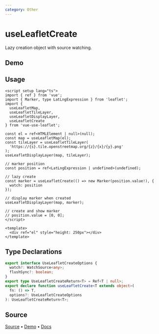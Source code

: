 ```yaml
---
category: Other
---
```


# useLeafletCreate

Lazy creation object with source watching.



## Demo

<ClientOnly>
  <Demo name="useLeafletCreate" source-url="https://github.com/nikolaynau/vue-use-leaflet/blob/master/src/useLeafletCreate/demo.vue" />
</ClientOnly>

## Usage

```vue
<script setup lang="ts">
import { ref } from 'vue';
import { Marker, type LatLngExpression } from 'leaflet';
import {
  useLeafletMap,
  useLeafletTileLayer,
  useLeafletDisplayLayer,
  useLeafletCreate
} from 'vue-use-leaflet';

const el = ref<HTMLElement | null>(null);
const map = useLeafletMap(el);
const tileLayer = useLeafletTileLayer(
  'https://{s}.tile.openstreetmap.org/{z}/{x}/{y}.png'
);
useLeafletDisplayLayer(map, tileLayer);

// marker position
const position = ref<LatLngExpression | undefined>(undefined);

// lazy create
const marker = useLeafletCreate(() => new Marker(position.value!), {
  watch: position
});

// display marker when created
useLeafletDisplayLayer(map, marker);

// create and show marker
// position.value = [0, 0];
</script>

<template>
  <div ref="el" style="height: 250px"></div>
</template>
```

## Type Declarations

```ts
export interface UseLeafletCreateOptions {
  watch?: WatchSource<any>;
  flushSync?: boolean;
}
export type UseLeafletCreateReturn<T> = Ref<T | null>;
export declare function useLeafletCreate<T extends object>(
  fn: () => T,
  options?: UseLeafletCreateOptions
): UseLeafletCreateReturn<T>;
```

## Source

[Source](https://github.com/nikolaynau/vue-use-leaflet/blob/master/src/useLeafletCreate/index.ts) • [Demo](https://github.com/nikolaynau/vue-use-leaflet/blob/master/src/useLeafletCreate/demo.vue) • [Docs](https://github.com/nikolaynau/vue-use-leaflet/blob/master/src/useLeafletCreate/index.md)

